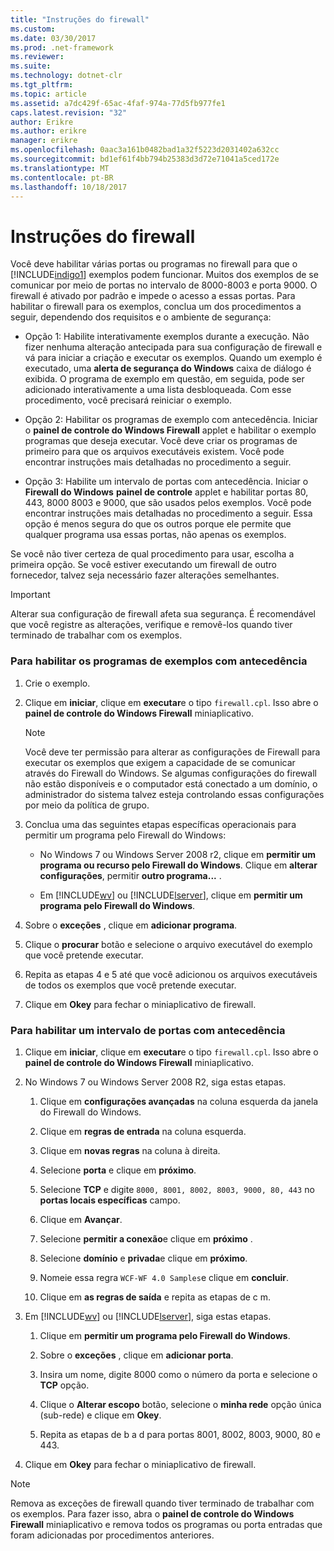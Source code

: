 ```yaml
---
title: "Instruções do firewall"
ms.custom: 
ms.date: 03/30/2017
ms.prod: .net-framework
ms.reviewer: 
ms.suite: 
ms.technology: dotnet-clr
ms.tgt_pltfrm: 
ms.topic: article
ms.assetid: a7dc429f-65ac-4faf-974a-77d5fb977fe1
caps.latest.revision: "32"
author: Erikre
ms.author: erikre
manager: erikre
ms.openlocfilehash: 0aac3a161b0482bad1a32f5223d2031402a632cc
ms.sourcegitcommit: bd1ef61f4bb794b25383d3d72e71041a5ced172e
ms.translationtype: MT
ms.contentlocale: pt-BR
ms.lasthandoff: 10/18/2017
---
```

# <a name="firewall-instructions"></a>Instruções do firewall
Você deve habilitar várias portas ou programas no firewall para que o [!INCLUDE[indigo1](../../../../includes/indigo1-md.md)] exemplos podem funcionar. Muitos dos exemplos de se comunicar por meio de portas no intervalo de 8000-8003 e porta 9000. O firewall é ativado por padrão e impede o acesso a essas portas. Para habilitar o firewall para os exemplos, conclua um dos procedimentos a seguir, dependendo dos requisitos e o ambiente de segurança:  
  
-   Opção 1: Habilite interativamente exemplos durante a execução. Não fizer nenhuma alteração antecipada para sua configuração de firewall e vá para iniciar a criação e executar os exemplos. Quando um exemplo é executado, uma **alerta de segurança do Windows** caixa de diálogo é exibida. O programa de exemplo em questão, em seguida, pode ser adicionado interativamente a uma lista desbloqueada. Com esse procedimento, você precisará reiniciar o exemplo.  
  
-   Opção 2: Habilitar os programas de exemplo com antecedência. Iniciar o **painel de controle do Windows Firewall** applet e habilitar o exemplo programas que deseja executar. Você deve criar os programas de primeiro para que os arquivos executáveis existem. Você pode encontrar instruções mais detalhadas no procedimento a seguir.  
  
-   Opção 3: Habilite um intervalo de portas com antecedência. Iniciar o **Firewall do Windows** **painel de controle** applet e habilitar portas 80, 443, 8000 8003 e 9000, que são usados pelos exemplos. Você pode encontrar instruções mais detalhadas no procedimento a seguir. Essa opção é menos segura do que os outros porque ele permite que qualquer programa usa essas portas, não apenas os exemplos.  
  
 Se você não tiver certeza de qual procedimento para usar, escolha a primeira opção. Se você estiver executando um firewall de outro fornecedor, talvez seja necessário fazer alterações semelhantes.  
  
> [!IMPORTANT]
>  Alterar sua configuração de firewall afeta sua segurança. É recomendável que você registre as alterações, verifique e removê-los quando tiver terminado de trabalhar com os exemplos.  
  
### <a name="to-enable-samples-programs-in-advance"></a>Para habilitar os programas de exemplos com antecedência  
  
1.  Crie o exemplo.  
  
2.  Clique em **iniciar**, clique em **executar**e o tipo `firewall.cpl`. Isso abre o **painel de controle do Windows Firewall** miniaplicativo.  
  
    > [!NOTE]
    >  Você deve ter permissão para alterar as configurações de Firewall para executar os exemplos que exigem a capacidade de se comunicar através do Firewall do Windows. Se algumas configurações do firewall não estão disponíveis e o computador está conectado a um domínio, o administrador do sistema talvez esteja controlando essas configurações por meio da política de grupo.  
  
3.  Conclua uma das seguintes etapas específicas operacionais para permitir um programa pelo Firewall do Windows:  
  
    -   No Windows 7 ou Windows Server 2008 r2, clique em **permitir um programa ou recurso pelo Firewall do Windows**. Clique em **alterar configurações**, permitir **outro programa...** .  
  
    -   Em [!INCLUDE[wv](../../../../includes/wv-md.md)] ou [!INCLUDE[lserver](../../../../includes/lserver-md.md)], clique em **permitir um programa pelo Firewall do Windows**.  
  
4.  Sobre o **exceções** , clique em **adicionar programa**.  
  
5.  Clique o **procurar** botão e selecione o arquivo executável do exemplo que você pretende executar.  
  
6.  Repita as etapas 4 e 5 até que você adicionou os arquivos executáveis de todos os exemplos que você pretende executar.  
  
7.  Clique em **Okey** para fechar o miniaplicativo de firewall.  
  
### <a name="to-enable-a-port-range-in-advance"></a>Para habilitar um intervalo de portas com antecedência  
  
1.  Clique em **iniciar**, clique em **executar**e o tipo `firewall.cpl`. Isso abre o **painel de controle do Windows Firewall** miniaplicativo.  
  
2.  No Windows 7 ou Windows Server 2008 R2, siga estas etapas.  
  
    1.  Clique em **configurações avançadas** na coluna esquerda da janela do Firewall do Windows.  
  
    2.  Clique em **regras de entrada** na coluna esquerda.  
  
    3.  Clique em **novas regras** na coluna à direita.  
  
    4.  Selecione **porta** e clique em **próximo**.  
  
    5.  Selecione **TCP** e digite `8000, 8001, 8002, 8003, 9000, 80, 443` no **portas locais específicas** campo.  
  
    6.  Clique em **Avançar**.  
  
    7.  Selecione **permitir a conexão**e clique em **próximo** .  
  
    8.  Selecione **domínio** e **privada**e clique em **próximo**.  
  
    9. Nomeie essa regra `WCF-WF 4.0 Samples`e clique em **concluir**.  
  
    10. Clique em **as regras de saída** e repita as etapas de c m.  
  
3.  Em [!INCLUDE[wv](../../../../includes/wv-md.md)] ou [!INCLUDE[lserver](../../../../includes/lserver-md.md)], siga estas etapas.  
  
    1.  Clique em **permitir um programa pelo Firewall do Windows**.  
  
    2.  Sobre o **exceções** , clique em **adicionar porta**.  
  
    3.  Insira um nome, digite 8000 como o número da porta e selecione o **TCP** opção.  
  
    4.  Clique o **Alterar escopo** botão, selecione o **minha rede** opção única (sub-rede) e clique em **Okey**.  
  
    5.  Repita as etapas de b a d para portas 8001, 8002, 8003, 9000, 80 e 443.  
  
4.  Clique em **Okey** para fechar o miniaplicativo de firewall.  
  
> [!NOTE]
>  Remova as exceções de firewall quando tiver terminado de trabalhar com os exemplos. Para fazer isso, abra o **painel de controle do Windows Firewall** miniaplicativo e remova todos os programas ou porta entradas que foram adicionadas por procedimentos anteriores.
